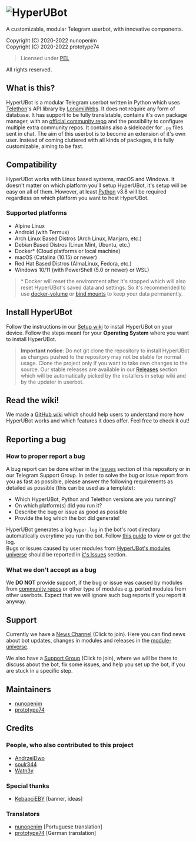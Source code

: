 # ![HyperUBot](https://github.com/prototype74/HyperUBot/wiki/resources/hyperanim2021-2022final_KebapciEBY.gif)

A customizable, modular Telegram userbot, with innovative components.

Copyright (C) 2020-2022 nunopenim\
Copyright (C) 2020-2022 prototype74

> Licensed under [PEL](https://github.com/prototype74/HyperUBot/blob/master/LICENSE.md)

All rights reserved.

## What is this?

HyperUBot is a modular Telegram userbot written in Python which uses 
[Telethon](https://github.com/LonamiWebs/Telethon)'s API library by 
[LonamiWebs](https://github.com/LonamiWebs). It does not require any form of 
database. It has support to be fully translatable, contains it's own package manager, 
with an [official community repo](https://github.com/nunopenim/module-universe) 
and the possibility to configure multiple extra community repos. It contains 
also a sideloader for `.py` files sent in chat. The aim of this userbot is to 
become an extension of it's own user. Instead of coming cluttered with all 
kinds of packages, it is fully customizable, aiming to be fast.

## Compatibility

HyperUBot works with Linux based systems, macOS and Windows. It doesn't matter 
on which platform you'll setup HyperUBot, it's setup will be easy on all of 
them. However, at least [Python](https://www.python.org/) v3.8 will be required 
regardless on which platform you want to host HyperUBot.

### Supported platforms

- Alpine Linux
- Android (with Termux)
- Arch Linux Based Distros (Arch Linux, Manjaro, etc.)
- Debian Based Distros (Linux Mint, Ubuntu, etc.)
- Docker* (Cloud platforms or local machine)
- macOS (Catalina (10.15) or newer)
- Red Hat Based Distros (AlmaLinux, Fedora, etc.)
- Windows 10/11 (with PowerShell (5.0 or newer) or WSL)

> \* Docker will reset the environment after it's stopped which will also reset 
HyperUBot's saved data and settings. So it's recommended to use 
[docker-volume](https://docs.docker.com/storage/volumes/) or 
[bind mounts](https://docs.docker.com/storage/bind-mounts/) to keep your data 
permanently.

## Install HyperUBot

Follow the instructions in our 
[Setup wiki](https://github.com/prototype74/HyperUBot/wiki/Installation-and-setup) 
to install HyperUBot on your device. Follow the steps meant for your 
**Operating System** where you want to install HyperUBot.

> **Important notice**: Do not git clone the repository to install HyperUBot as 
changes pushed to the repository may not be stable for normal usage. Clone the 
project only if you want to take own changes to the source. Our stable releases 
are available in our [Releases](https://github.com/prototype74/HyperUBot/releases) 
section which will be automatically picked by the installers in setup wiki and 
by the updater in userbot.

## Read the wiki!

We made a [GitHub wiki](https://github.com/prototype74/HyperUBot/wiki) which 
should help users to understand more how HyperUBot works and which features it 
does offer. Feel free to check it out!

## Reporting a bug

### How to proper report a bug

A bug report can be done either in the 
[Issues](https://github.com/prototype74/HyperUBot/issues) section of this 
repository or in our Telegram Support Group. In order to solve the bug or issue 
report from you as fast as possible, please answer the following requirements 
as detailed as possible (this can be used as a template):

- Which HyperUBot, Python and Telethon versions are you running?
- On which platform(s) did you run it?
- Describe the bug or issue as good as possible
- Provide the log which the bot did generate!

HyperUBot generates a log `hyper.log` in the bot's root directory automatically 
everytime you run the bot. Follow 
[this guide](https://github.com/prototype74/HyperUBot/wiki/Logging#get-or-view-hyperlog-file) 
to view or get the log.\
Bugs or issues caused by user modules from 
[HyperUBot's modules universe](https://github.com/nunopenim/module-universe) should 
be reported in [it's Issues](https://github.com/nunopenim/module-universe/issues) 
section.

### What we don't accept as a bug

We **DO NOT** provide support, if the bug or issue was caused by modules from 
[community repos](https://github.com/prototype74/HyperUBot/wiki/Community-Repos) 
or other type of modules e.g. ported modules from other userbots. Expect that we 
will ignore such bug reports if you report it anyway.

## Support

Currently we have a [News Channel](https://t.me/HyperUBotNews) (Click to join). 
Here you can find news about bot updates, changes in modules and releases in the 
[module-universe](https://github.com/nunopenim/module-universe).

We also have a [Support Group](https://t.me/HyperUBotSupport) (Click to join), 
where we will be there to discuss about the bot, fix some issues, and help you 
set up the bot, if you are stuck in a specific step.

## Maintainers

- [nunopenim](https://github.com/nunopenim)
- [prototype74](https://github.com/prototype74)

## Credits

### People, who also contributed to this project

- [AndrzejDwo](https://github.com/AndrzejDwo)
- [soulr344](https://github.com/soulr344)
- [Watn3y](https://github.com/Watn3y)

### Special thanks

- [KebapciEBY](https://github.com/KebapciEBY) [banner, ideas]

### Translators

- [nunopenim](https://github.com/nunopenim) [Portuguese translation]
- [prototype74](https://github.com/prototype74) [German translation]
